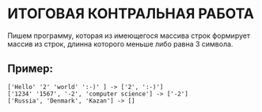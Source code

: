 # ИТОГОВАЯ КОНТРАЛЬНАЯ РАБОТА 

Пишем программу, которая из имеющегося массива строк формирует 
массив из строк, длинна которого меньше либо равна 3 символа.

## Пример:

    ['Hello' '2' 'world' ':-)' ] -> ['2', ':-)']
    ['1234' '1567', '-2', 'computer science'] -> ['-2']
    ['Russia', 'Denmark', 'Kazan'] -> []